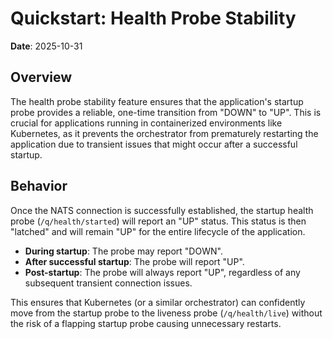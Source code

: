 # Quickstart: Health Probe Stability

**Date**: 2025-10-31

## Overview

The health probe stability feature ensures that the application's startup probe provides a reliable, one-time transition from "DOWN" to "UP". This is crucial for applications running in containerized environments like Kubernetes, as it prevents the orchestrator from prematurely restarting the application due to transient issues that might occur after a successful startup.

## Behavior

Once the NATS connection is successfully established, the startup health probe (`/q/health/started`) will report an "UP" status. This status is then "latched" and will remain "UP" for the entire lifecycle of the application.

- **During startup**: The probe may report "DOWN".
- **After successful startup**: The probe will report "UP".
- **Post-startup**: The probe will always report "UP", regardless of any subsequent transient connection issues.

This ensures that Kubernetes (or a similar orchestrator) can confidently move from the startup probe to the liveness probe (`/q/health/live`) without the risk of a flapping startup probe causing unnecessary restarts.
